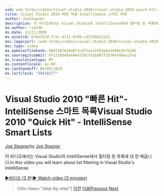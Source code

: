 ```yaml
---
uid: web-forms/videos/visual-studio-2010/visual-studio-2010-quick-hit-intellisense-smart-lists
title: Visual Studio 2010 빠른 적중-IntelliSense 스마트 목록
author: JoeStagner
description: 이 비디오에서는 Visual Studio의 IntelliSense에서 필터링 된 목록에 대 한 배웁니다.
ms.author: riande
ms.date: 11/11/2009
ms.assetid: b70a252d-fc5c-4711-b7d0-cd3228e21e12
msc.legacyurl: /web-forms/videos/visual-studio-2010/visual-studio-2010-quick-hit-intellisense-smart-lists
msc.type: video
ms.openlocfilehash: 089716762848f3cd71a2cbf83eba349bb3e7b28b
ms.sourcegitcommit: 0f1119340e4464720cfd16d0ff15764746ea1fea
ms.translationtype: MT
ms.contentlocale: ko-KR
ms.lasthandoff: 04/09/2019
ms.locfileid: "59410177"
---
```

# <a name="visual-studio-2010-quick-hit---intellisense-smart-lists"></a><span data-ttu-id="9c5b7-103">Visual Studio 2010 "빠른 Hit"-IntelliSense 스마트 목록</span><span class="sxs-lookup"><span data-stu-id="9c5b7-103">Visual Studio 2010 "Quick Hit" - IntelliSense Smart Lists</span></span>

<span data-ttu-id="9c5b7-104">[Joe Stagner](https://github.com/JoeStagner)</span><span class="sxs-lookup"><span data-stu-id="9c5b7-104">by [Joe Stagner](https://github.com/JoeStagner)</span></span>

<span data-ttu-id="9c5b7-105">이 비디오에서는 Visual Studio의 IntelliSense에서 필터링 된 목록에 대 한 배웁니다.</span><span class="sxs-lookup"><span data-stu-id="9c5b7-105">In this video you will learn about list filtering in Visual Studio's IntelliSense.</span></span>

[<span data-ttu-id="9c5b7-106">&#9654;비디오 (3 분)</span><span class="sxs-lookup"><span data-stu-id="9c5b7-106">&#9654; Watch video (3 minutes)</span></span>](https://channel9.msdn.com/Blogs/ASP-NET-Site-Videos/visual-studio-2010-quick-hit-intellisense-smart-lists)

> [!div class="step-by-step"]
> <span data-ttu-id="9c5b7-107">[이전](visual-studio-2010-quick-hit-code-search-view-hierarchy.md)
> [다음](visual-studio-2010-quick-hit-multi-monitor-support.md)</span><span class="sxs-lookup"><span data-stu-id="9c5b7-107">[Previous](visual-studio-2010-quick-hit-code-search-view-hierarchy.md)
[Next](visual-studio-2010-quick-hit-multi-monitor-support.md)</span></span>
